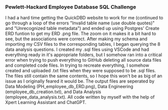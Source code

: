 ### Pewlett-Hackard Employee Database SQL Challenge

  I had a hard time getting the QuickDBD website to work for me (continued to go through a loop of the errors "Invalid table name (use double quotes)" and "Unrecognized table metadata") and ended up using Postgres' Create ERD funtion to get my ERD .png file. The zoom on it makes it a bit hard to see, but the associations were correct. After making my schema and importing my CSV files to the corresponding tables, I began querying the 8 data analysis questions. I created my .sql files using VSCode and had everything ready in it's appropriate folders, but I somehow ran into a critical error when trying to push everything to GitHub deleting all source data files and completed code files. In trying to recreate everything, I somehow created and uploaded .txt files when they were supposed to be .sql files. The files still contain the same contents, so I hope this won't be as big of an issue as I originally feared it would be. The output files are seperated by Data Modeling (PH_employee_db_ERD.png), Data Engineering (employee_db_creation.txt), and Data Analysis (employee_data_analysis.txt). All code written by myself with the help of Xpert Learning Assistant and ChatGPT.
